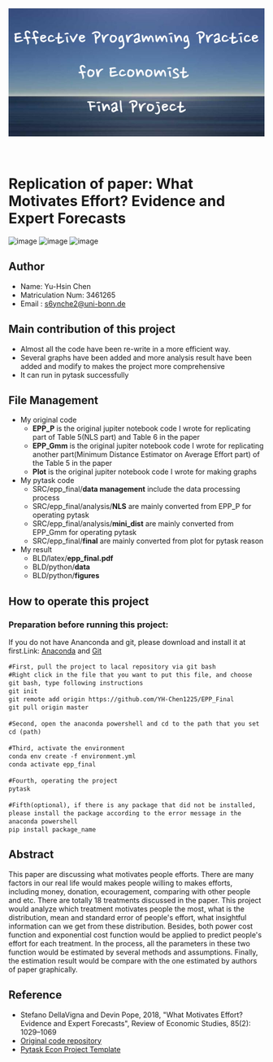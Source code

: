 <p align="center">
  <img src="https://github.com/YH-Chen1225/EPP_Final/blob/master/src/Effective_Programming_Practice_for_Economist%C2%A0Final_Project.png" alt="Sublime's custom image"/>
</p>

<br> Replication of paper: What Motivates Effort? Evidence and Expert Forecasts
=========

![image](https://img.shields.io/badge/Language-Python-brightgreen)
![image](https://img.shields.io/badge/Version-3.11-yellowgreen)
![image](https://img.shields.io/badge/Kernel-epp__final-orange)

## Author
- Name: Yu-Hsin Chen  
- Matriculation Num: 3461265
- Email : s6ynche2@uni-bonn.de 

## Main contribution of this project
- Almost all the code have been re-write in a more efficient way.
- Several graphs have been added and more analysis result have been added and modify to makes the project more comprehensive
- It can run in pytask successfully

## File Management
- My original code
  - **EPP_P** is the original jupiter notebook code I wrote for replicating part of Table 5(NLS part) and Table 6 in the paper 
  - **EPP_Gmm** is the original jupiter notebook code I wrote for replicating another part(Minimum Distance Estimator on Average Effort part) of the Table 5 in the paper
  - **Plot** is the original jupiter notebook code I wrote for making graphs
- My pytask code
  - SRC/epp_final/**data management** include the data processing process
  - SRC/epp_final/analysis/**NLS** are mainly converted from EPP_P for operating pytask
  - SRC/epp_final/analysis/**mini_dist** are mainly converted from EPP_Gmm for operating pytask
  - SRC/epp_final/**final** are mainly converted from plot for pytask reason
- My result
  - BLD/latex/**epp_final.pdf**
  - BLD/python/**data**
  - BLD/python/**figures**

## How to operate this project
### Preparation before running this project:
If you do not have Ananconda and git, please download and install it at first.Link:
[Anaconda](https://www.anaconda.com/) and [Git](https://git-scm.com/)

```
#First, pull the project to lacal repository via git bash
#Right click in the file that you want to put this file, and choose git bash, type following instructions
git init 
git remote add origin https://github.com/YH-Chen1225/EPP_Final
git pull origin master

#Second, open the anaconda powershell and cd to the path that you set
cd (path)

#Third, activate the environment
conda env create -f environment.yml
conda activate epp_final

#Fourth, operating the project
pytask

#Fifth(optional), if there is any package that did not be installed, please install the package according to the error message in the anaconda powershell
pip install package_name 
```

## Abstract
  This paper are discussing what motivates people efforts. There are many factors in our real life would makes people willing to makes efforts, including money, donation, ecouragement, comparing with other people and etc. There are totally 18 treatments discussed in the paper. This project would analyze which
  treatment motivates people the most, what is the distribution, mean and standard error of people's effort, what insightful information can we get from these distribution. Besides, both power cost function and exponential cost function would be applied to predict people's effort for each treatment. In the process, all the parameters in these two function would be estimated by several methods and assumptions. Finally, the estimation result would be compare with the one estimated by authors of paper graphically. 

## Reference
- Stefano DellaVigna and Devin Pope, 2018, "What Motivates Effort? Evidence and Expert Forecasts", Review of Economic Studies, 85(2): 1029–1069
- [Original code repository](https://github.com/MassimilianoPozzi/python_julia_structural_behavioral_economics)
- [Pytask Econ Project Template](https://github.com/OpenSourceEconomics/econ-project-templates)
